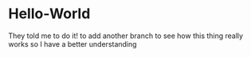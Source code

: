 # Hello-World
They told me to do it!
to add another branch to see how this thing really works so I have a better understanding
